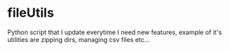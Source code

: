 # fileUtils
Python script that I update everytime I need new features, example of it's utilities are zipping dirs, managing csv files etc...
